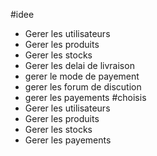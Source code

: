 #idee
* Gerer les utilisateurs
* Gerer les produits
* Gerer les stocks
* Gerer les delai de livraison
* gerer le mode de payement
* gerer les forum de discution
* gerer les payements
#choisis
* Gerer les utilisateurs
* Gerer les produits
* Gerer les stocks
* Gerer les payements